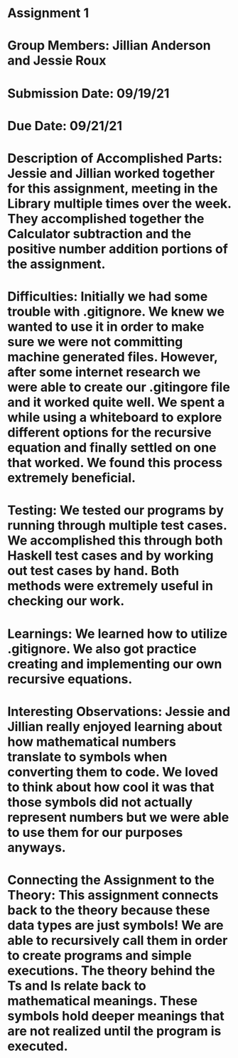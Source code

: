 # Assignment 1

# Group Members: Jillian Anderson and Jessie Roux

# Submission Date: 09/19/21

# Due Date: 09/21/21

# Description of Accomplished Parts: Jessie and Jillian worked together for this assignment, meeting in the Library multiple times over the week. They accomplished together the Calculator subtraction and the positive number addition portions of the assignment.

# Difficulties: Initially we had some trouble with .gitignore. We knew we wanted to use it in order to make sure we were not committing machine generated files. However, after some internet research we were able to create our .gitingore file and it worked quite well. We spent a while using a whiteboard to explore different options for the recursive equation and finally settled on one that worked. We found this process extremely beneficial.

# Testing: We tested our programs by running through multiple test cases. We accomplished this through both Haskell test cases and by working out test cases by hand. Both methods were extremely useful in checking our work.

# Learnings: We learned how to utilize .gitignore. We also got practice creating and implementing our own recursive equations.

# Interesting Observations: Jessie and Jillian really enjoyed learning about how mathematical numbers translate to symbols when converting them to code. We loved to think about how cool it was that those symbols did not actually represent numbers but we were able to use them for our purposes anyways.

# Connecting the Assignment to the Theory: This assignment connects back to the theory because these data types are just symbols! We are able to recursively call them in order to create programs and simple executions. The theory behind the Ts and Is relate back to mathematical meanings. These symbols hold deeper meanings that are not realized until the program is executed. 
